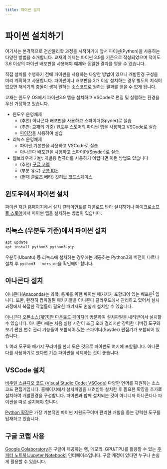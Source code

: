 ```yaml
---
title: 파이썬 설치
---
```



# 파이썬 설치하기

여기서는 본격적으로 전산물리학 과정을 시작하기에 앞서 파이썬(Python)을 사용하는 다양한 방법을 소개합니다. 교재의 예제는 파이썬 3.9를 기준으로 작성되었으며 적어도 3.6 이상의 파이썬 배포판을 사용해야 예제와 동일한 결과를 얻을 수 있습니다.

직접 설치를 수행하기 전에 파이썬을 사용하는 다양한 방법이 있으니 개발환경 구성을 미리 계획하고 사용합니다. 파이썬이나 배포판을 2개 이상 설치하는 경우 별도의 지식이 없으면 해석기의 충돌이 생겨 원하는 소스코드로 원하는 결과를 얻을 수 없게 됩니다.

교재는 윈도우 OS에서 파이썬3.9 앱을 설치하고 VSCode로 편집 및 실행하는 환경을 우선 가정하고 있습니다.

- 윈도우 운영체제
  - (추천) 아나콘다 배포판을 사용하고 스파이더(Spyder)로 실습
  - (추천: 교재의 기준) 윈도우 스토어의 파이썬 앱을 사용하고 VSCode로 실습
  - [파이참](https://www.jetbrains.com/ko-kr/pycharm/)을 사용하여 실습
- 리눅스 운영체제
  - 파이썬 기본판을 사용하고 VSCode로 실습
  - 아나콘다 배포판을 사용하고 스파이더(Spyder)로 실습
- 웹브라우저 기반: 개발용 컴퓨터를 사용하기 어렵다면 이런 방법도 있습니다
  - (추천) [구글 코렙](https://colab.research.google.com/)
  - (부분 유료) [구름 IDE](https://ide.goorm.io/)
  - (현재 클로즈 베타) [깃허브 코드스페이스](https://github.com/features/codespaces)

## 윈도우에서 파이썬 설치

[파이썬 재단 홈페이지](https://www.python.org/)에서 설치 클라이언트를 다운로드 받아 설치하거나 [마이크로소프트 스토어](https://www.microsoft.com/store/productId/9P7QFQMJRFP7)에서 파이썬 앱을 설치하는 방법이 있습니다.

## 리눅스 (우분투 기준)에서 파이썬 설치

```bash
apt update
apt install python3 python3-pip
```

우분투(Ubuntu) 등 리눅스에 설치하는 경우에는 제공하는 Python3의 버전이 다르니 설치 후 `python3 --version`을 확인해야 합니다.

## 아나콘다 설치

[아나콘다(Anaconda)](https://www.anaconda.com/)는 과학, 통계를 위한 파이썬 패키지가 포함되어 있는 배포판<sup>[1](#주석_1)</sup> 입니다. 또한, 완전히 컴파일된 패키지들을 아나콘다 클라우드에서 관리하고 있어서 설치과정에서 복잡한 작업들이 필요한 패키지도 손쉽게 설치할 수 있습니다.

[아나콘다 오픈소스(개인)판 다운로드 페이지](https://www.anaconda.com/products/individual)에 방문하여 설치파일을 내려받아서 설치할 수 있습니다. 아나콘다에는 처음 실행 시간이 조금 오래 걸리지만 강력한 디버깅 도구와 보기 편한 변수 관리 기능들이 포함되어 있는 스파이더(Spyder) 편집기가 포함되어 있습니다.

<a name="주석_1">1</a>: 여러 도구와 패키지 꾸러미를 한데 모은 것으로 파이썬도 여기에 포함됩니다. 아나콘다를 사용하기로 했다면 기존 파이썬을 삭제하는 것이 좋습니다.

## VSCode 설치

[비주얼 스큐디오 코드 (Visual Studio Code; VSCode)](https://code.visualstudio.com/) 다양한 언어를 지원하는 소스코드 편집기입니다. 홈페이지에서 설치파일을 내려받아 설치한 후 필요한 확장을 추가로 설치하여 개발환경을 구성합니다. 파이썬과 함께 설치되는 것이 아니니까 아나콘다나 파이썬을 따로 설치해야 합니다.

[Python 확장](https://marketplace.visualstudio.com/items?itemName=ms-python.python)은 가장 기본적인 파이썬 지원도구이며 편리한 개발을 돕는 강력한 도구를 탑재하고 있습니다.

## 구글 코랩 사용

[Google Colaboratory](https://colab.research.google.com/)은 구글이 제공하는 램, 메모리, GPU/TPU를 활용할 수 있는 [주피터 노트북(Jupyter Notebook)](https://jupyter.org/) 인터페이스입니다. 구글 계정이 있다면 누구나 손쉽게 활용할 수 있습니다.
